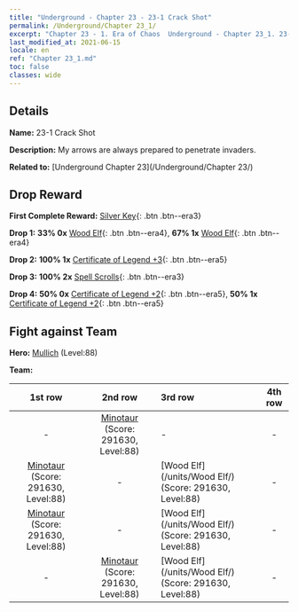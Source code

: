 ```yaml
---
title: "Underground - Chapter 23 - 23-1 Crack Shot"
permalink: /Underground/Chapter 23_1/
excerpt: "Chapter 23 - 1. Era of Chaos  Underground - Chapter 23_1. 23-1 Crack Shot"
last_modified_at: 2021-06-15
locale: en
ref: "Chapter 23_1.md"
toc: false
classes: wide
---
```


## Details

 **Name:** 23-1 Crack Shot

 **Description:** My arrows are always prepared to penetrate invaders.

 **Related to:** [Underground Chapter 23](/Underground/Chapter 23/)

## Drop Reward

 **First Complete Reward:** [Silver Key](/Items/con_693/){: .btn .btn--era3}

 **Drop 1:** **33% 0x** [Wood Elf](/Items/unt_201/){: .btn .btn--era4}, **67% 1x** [Wood Elf](/Items/unt_201/){: .btn .btn--era4}

 **Drop 2:** **100% 1x** [Certificate of Legend +3](/Items/mat_88/){: .btn .btn--era5}

 **Drop 3:** **100% 2x** [Spell Scrolls](/Items/con_694/){: .btn .btn--era3}

 **Drop 4:** **50% 0x** [Certificate of Legend +2](/Items/mat_81/){: .btn .btn--era5}, **50% 1x** [Certificate of Legend +2](/Items/mat_81/){: .btn .btn--era5}


## Fight against Team
 **Hero:** [Mullich](/heroes/Mullich/) (Level:88)

 **Team:**


  | 1st row | 2nd row | 3rd row | 4th row |
  |:----:|:----:|:----|:----:|
  | - | [Minotaur](/units/Minotaur/) (Score: 291630, Level:88)  | - | - |
  | [Minotaur](/units/Minotaur/) (Score: 291630, Level:88)  | - | [Wood Elf](/units/Wood Elf/) (Score: 291630, Level:88)  | - |
  | [Minotaur](/units/Minotaur/) (Score: 291630, Level:88)  | - | [Wood Elf](/units/Wood Elf/) (Score: 291630, Level:88)  | - |
  | - | [Minotaur](/units/Minotaur/) (Score: 291630, Level:88)  | [Wood Elf](/units/Wood Elf/) (Score: 291630, Level:88)  | - |


